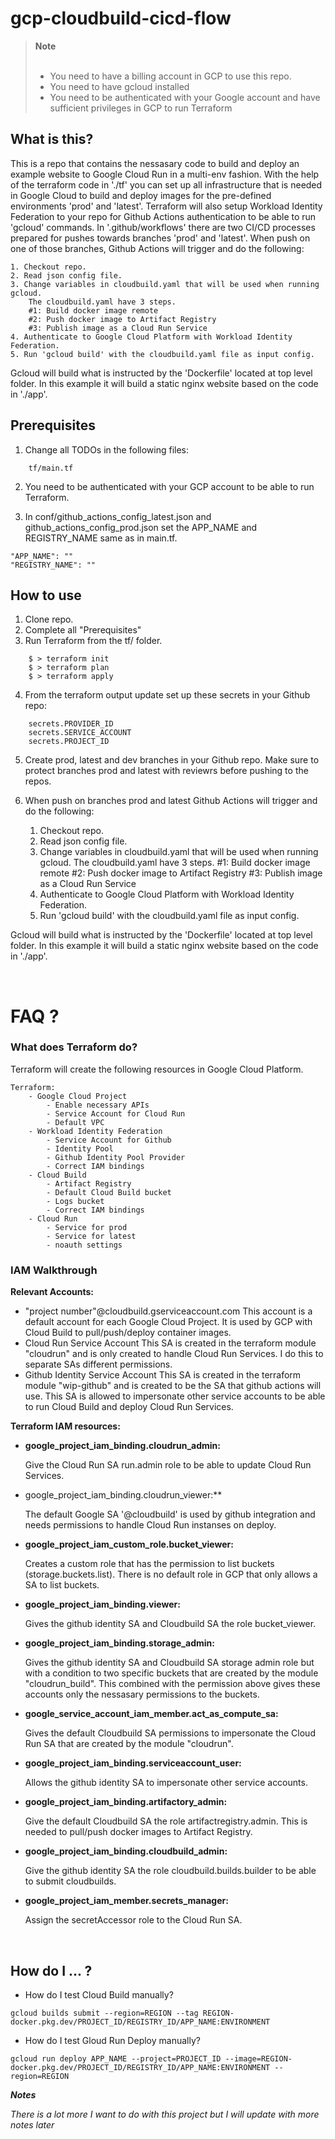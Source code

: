# gcp-cloudbuild-cicd-flow

> **Note**<br><br>
> * You need to have a billing account in GCP to use this repo.
> * You need to have gcloud installed
> * You need to be authenticated with your Google account and have sufficient privileges in GCP to run Terraform

## What is this?
This is a repo that contains the nessasary code to build and deploy an example website to Google Cloud Run in a multi-env fashion. With the help of the terraform code in './tf' you can set up all infrastructure that is needed in Google Cloud to build and deploy images for the pre-defined environments 'prod' and 'latest'. Terraform will also setup Workload Identity Federation to your repo for Github Actions authentication to be able to run 'gcloud' commands. In '.github/workflows' there are two CI/CD processes prepared for pushes towards branches 'prod' and 'latest'. When push on one of those branches, Github Actions will trigger and do the following:

    1. Checkout repo.
    2. Read json config file.
    3. Change variables in cloudbuild.yaml that will be used when running gcloud.
        The cloudbuild.yaml have 3 steps.
        #1: Build docker image remote
        #2: Push docker image to Artifact Registry
        #3: Publish image as a Cloud Run Service
    4. Authenticate to Google Cloud Platform with Workload Identity Federation.
    5. Run 'gcloud build' with the cloudbuild.yaml file as input config.

Gcloud will build what is instructed by the 'Dockerfile' located at top level folder.
In this example it will build a static nginx website based on the code in './app'.
<br />

## Prerequisites

1. Change all TODOs in the following files:

```
    tf/main.tf
```

2. You need to be authenticated with your GCP account to be able to run Terraform.

3. In conf/github_actions_config_latest.json and github_actions_config_prod.json set the APP_NAME and REGISTRY_NAME same as in main.tf.

```
"APP_NAME": ""
"REGISTRY_NAME": ""
```

## How to use

1. Clone repo.
2. Complete all "Prerequisites"
3. Run Terraform from the tf/ folder.

```
    $ > terraform init
    $ > terraform plan
    $ > terraform apply
```

4. From the terraform output update set up these secrets in your Github repo:

```
    secrets.PROVIDER_ID
    secrets.SERVICE_ACCOUNT
    secrets.PROJECT_ID
```

5. Create prod, latest and dev branches in your Github repo.
Make sure to protect branches prod and latest with reviewrs before pushing to the repos.

6. When push on branches prod and latest Github Actions will trigger and do the following:

    1. Checkout repo.
    2. Read json config file.
    3. Change variables in cloudbuild.yaml that will be used when running gcloud.
        The cloudbuild.yaml have 3 steps.
        #1: Build docker image remote
        #2: Push docker image to Artifact Registry
        #3: Publish image as a Cloud Run Service
    4. Authenticate to Google Cloud Platform with Workload Identity Federation.
    5. Run 'gcloud build' with the cloudbuild.yaml file as input config.

Gcloud will build what is instructed by the 'Dockerfile' located at top level folder.
In this example it will build a static nginx website based on the code in './app'.

<br />

# FAQ ?

### What does Terraform do?

Terraform will create the following resources in Google Cloud Platform.

```
Terraform:
    - Google Cloud Project
        - Enable necessary APIs
        - Service Account for Cloud Run
        - Default VPC
    - Workload Identity Federation
        - Service Account for Github
        - Identity Pool
        - Github Identity Pool Provider
        - Correct IAM bindings
    - Cloud Build
        - Artifact Registry
        - Default Cloud Build bucket
        - Logs bucket
        - Correct IAM bindings
    - Cloud Run
        - Service for prod
        - Service for latest
        - noauth settings
```

### IAM Walkthrough ###

**Relevant Accounts:**
* "project number"@cloudbuild.gserviceaccount.com
    This account is a default account for each Google Cloud Project.
    It is used by GCP with Cloud Build to pull/push/deploy container images.
* Cloud Run Service Account
    This SA is created in the terraform module "cloudrun" and is
    only created to handle Cloud Run Services. I do this to
    separate SAs different permissions.
* Github Identity Service Account
    This SA is created in the terraform module "wip-github" and is
    created to be the SA that github actions will use.
    This SA is allowed to impersonate other service accounts to be
    able to run Cloud Build and deploy Cloud Run Services.

**Terraform IAM resources:**
- **google_project_iam_binding.cloudrun_admin:**

    Give the Cloud Run SA run.admin role to be able to update
    Cloud Run Services.
- google_project_iam_binding.cloudrun_viewer:**
    
    The default Google SA '@cloudbuild' is used by github integration
    and needs permissions to handle Cloud Run instanses on deploy.
- **google_project_iam_custom_role.bucket_viewer:**
    
    Creates a custom role that has the permission to list buckets
    (storage.buckets.list). There is no default role in GCP that
    only allows a SA to list buckets.
- **google_project_iam_binding.viewer:**
    
    Gives the github identity SA and Cloudbuild SA the role bucket_viewer.
- **google_project_iam_binding.storage_admin:**
    
    Gives the github identity SA and Cloudbuild SA storage admin role
    but with a condition to two specific buckets that are created by
    the module "cloudrun_build". This combined with the permission
    above gives these accounts only the nessasary permissions to
    the buckets.
- **google_service_account_iam_member.act_as_compute_sa:**
    
    Gives the default Cloudbuild SA permissions to impersonate
    the Cloud Run SA that are created by the module "cloudrun".
- **google_project_iam_binding.serviceaccount_user:**
    
    Allows the github identity SA to impersonate other service accounts.
- **google_project_iam_binding.artifactory_admin:**
    
    Give the default Cloudbuild SA the role artifactregistry.admin.
    This is needed to pull/push docker images to Artifact Registry.
- **google_project_iam_binding.cloudbuild_admin:**
    
    Give the github identity SA the role cloudbuild.builds.builder
    to be able to submit cloudbuilds.
- **google_project_iam_member.secrets_manager:**
    
    Assign the secretAccessor role to the Cloud Run SA.

<br />

## How do I ... ?

- How do I test Cloud Build manually?

```
gcloud builds submit --region=REGION --tag REGION-docker.pkg.dev/PROJECT_ID/REGISTRY_ID/APP_NAME:ENVIRONMENT
```

- How do I test Gloud Run Deploy manually?

```
gcloud run deploy APP_NAME --project=PROJECT_ID --image=REGION-docker.pkg.dev/PROJECT_ID/REGISTRY_ID/APP_NAME:ENVIRONMENT --region=REGION
```

***Notes*** 

*There is a lot more I want to do with this project but I will update with more notes later*

